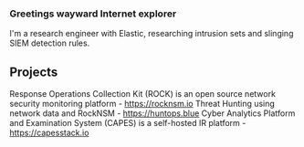 ### Greetings wayward Internet explorer

I'm a research engineer with Elastic, researching intrusion sets and slinging SIEM detection rules.

## Projects
Response Operations Collection Kit (ROCK) is an open source network security monitoring platform - https://rocknsm.io
Threat Hunting using network data and RockNSM - https://huntops.blue
Cyber Analytics Platform and Examination System (CAPES) is a self-hosted IR platform - https://capesstack.io
